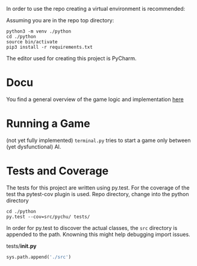 In order to use the repo creating a virtual environment is recommended:

Assuming you are in the repo top directory:
```commandline
python3 -m venv ./python
cd ./python
source bin/activate
pip3 install -r requirements.txt
```

The editor used for creating this project is PyCharm. 

# Docu
You find a general overview of the game logic and implementation 
[here](./doc/overview.md)


# Running a Game
(not yet fully implemented)
`terminal.py` tries to start a game only between (yet dysfunctional) AI.

# Tests and Coverage
The tests for this project are written using py.test. For the coverage
of the test tha pytest-cov plugin is used.
Repo directory, change into the python directory
```commandline
cd ./python
py.test --cov=src/pychu/ tests/
```

In order for py.test to discover the actual classes, the 
`src` directory is appended to the path. Knowning this 
might help debugging import issues. 

tests/__init.py__
```python
sys.path.append('./src')
```